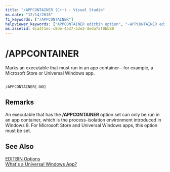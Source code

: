 ```yaml
---
title: "/APPCONTAINER (C++) - Visual Studio"
ms.date: "12/14/2018"
f1_keywords: ["/APPCONTAINER"]
helpviewer_keywords: ["APPCONTAINER editbin option", "-APPCONTAINER editbin option", "/APPCONTAINER editbin option"]
ms.assetid: 0ca4f1ec-c8de-4a37-b3e2-deda7af0bb88
---
```

# /APPCONTAINER

Marks an executable that must run in an app container—for example, a Microsoft Store or Universal Windows app.

```

/APPCONTAINER[:NO]
```

## Remarks

An executable that has the **/APPCONTAINER** option set can only be run in an app container, which is the process-isolation environment introduced in Windows 8. For Microsoft Store and Universal Windows apps, this option must be set.

## See Also

[EDITBIN Options](editbin-options.md)<br/>
[What's a Universal Windows App?](/windows/uwp/get-started/universal-application-platform-guide)
